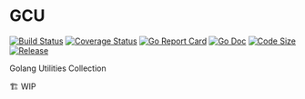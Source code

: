 # GCU

[![Build Status](https://github.com/xbmlz/guc/actions/workflows/ci.yml/badge.svg?branch=main)](https://github.com/features/actions)
[![Coverage Status](https://coveralls.io/repos/github/xbmlz/guc/badge.svg?branch=main)](https://coveralls.io/github/xbmlz/guc?branch=main)
[![Go Report Card](https://goreportcard.com/badge/github.com/xbmlz/guc)](https://goreportcard.com/report/github.com/xbmlz/guc)
[![Go Doc](https://godoc.org/github.com/xbmlz/guc?status.svg)](https://godoc.org/github.com/xbmlz/guc)
[![Code Size](https://img.shields.io/github/languages/code-size/xbmlz/guc.svg?style=flat-square)](https://github.com/xbmlz/guc)
[![Release](https://img.shields.io/github/release/xbmlz/guc.svg?style=flat-square)](https://github.com/xbmlz/guc/releases)

Golang Utilities Collection

🏗️ WIP